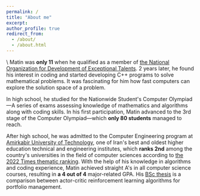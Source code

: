 ```yaml
---
permalink: /
title: "About me"
excerpt:
author_profile: true
redirect_from: 
  - /about/
  - /about.html
---
```

\\
Matin was **only 11** when he qualified as a member of [the National Organization for Development of Exceptional Talents](https://en.wikipedia.org/wiki/National_Organization_for_Development_of_Exceptional_Talents). 2 years later, he found his interest in coding and started developing C++ programs to solve mathematical problems. It was fascinating for him how fast computers can explore the solution space of a problem.

In high school, he studied for the Nationwide Student's Computer Olympiad—A series of exams assessing knowledge of mathematics and algorithms along with coding skills. In his first participation, Matin advanced to the 3rd stage of the Computer Olympiad—which **only 80 students** managed to reach.

After high school, he was admitted to the Computer Engineering program at [Amirkabir University of Technology](https://aut.ac.ir/en), one of Iran's best and oldest higher education technical and engineering institutes, which **ranks 2nd** among the country's universities in the field of computer sciences according to [the 2022 Times thematic ranking](https://www.timeshighereducation.com/world-university-rankings/2022/subject-ranking/computer-science). With the help of his knowledge in algorithms and coding experience, Matin achieved straight A's in all computer science courses, resulting in **a 4 out of 4** major-related GPA. His [BSc thesis](/bsc-thesis/) is a comparison between actor-critic reinforcement learning algorithms for portfolio management.
